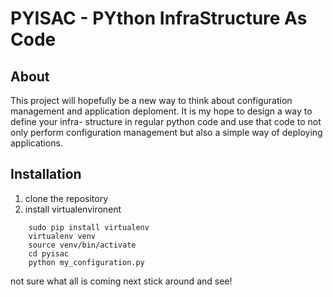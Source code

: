 # PYISAC - PYthon InfraStructure As Code

## About

This project will hopefully be a new way to think about configuration management
and application deploment.  It is my hope to design a way to define your infra-
structure in regular python code and use that code to not only perform 
configuration management but also a simple way of deploying applications.

## Installation
1. clone the repository
2. install virtualenvironent

```
    sudo pip install virtualenv
    virtualenv venv
    source venv/bin/activate
    cd pyisac
    python my_configuration.py
```

not sure what all is coming next stick around and see!

